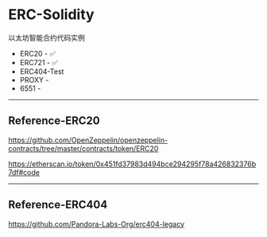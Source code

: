 # ERC-Solidity

以太坊智能合约代码实例

- ERC20 - ✅
- ERC721 - ✅
- ERC404-Test
- PROXY - 
- 6551 -
 
---

## Reference-ERC20

https://github.com/OpenZeppelin/openzeppelin-contracts/tree/master/contracts/token/ERC20

https://etherscan.io/token/0x451fd37983d494bce294295f78a426832376b7df#code

---

## Reference-ERC404

https://github.com/Pandora-Labs-Org/erc404-legacy